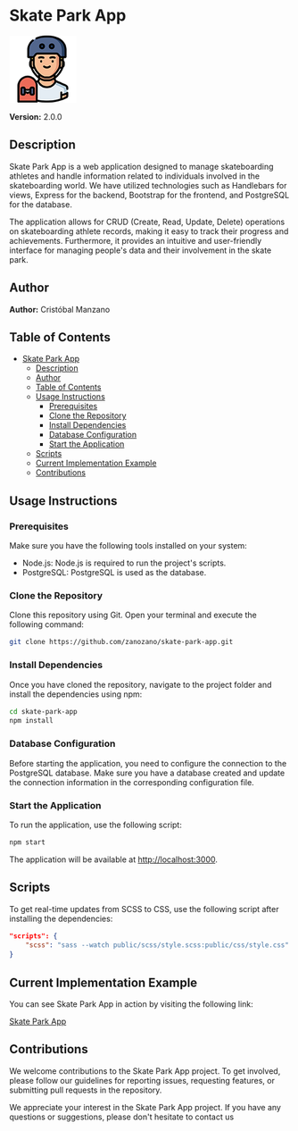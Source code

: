 # Skate Park App

![Skate Park App Logo](/public/img/favicon.png)

**Version:** 2.0.0

## Description

Skate Park App is a web application designed to manage skateboarding athletes and handle information related to individuals involved in the skateboarding world. We have utilized technologies such as Handlebars for views, Express for the backend, Bootstrap for the frontend, and PostgreSQL for the database.

The application allows for CRUD (Create, Read, Update, Delete) operations on skateboarding athlete records, making it easy to track their progress and achievements. Furthermore, it provides an intuitive and user-friendly interface for managing people's data and their involvement in the skate park.

## Author

**Author:** Cristóbal Manzano

## Table of Contents

- [Skate Park App](#skate-park-app)
  - [Description](#description)
  - [Author](#author)
  - [Table of Contents](#table-of-contents)
  - [Usage Instructions](#usage-instructions)
    - [Prerequisites](#prerequisites)
    - [Clone the Repository](#clone-the-repository)
    - [Install Dependencies](#install-dependencies)
    - [Database Configuration](#database-configuration)
    - [Start the Application](#start-the-application)
  - [Scripts](#scripts)
  - [Current Implementation Example](#current-implementation-example)
  - [Contributions](#contributions)

## Usage Instructions

### Prerequisites

Make sure you have the following tools installed on your system:

- Node.js: Node.js is required to run the project's scripts.
- PostgreSQL: PostgreSQL is used as the database.

### Clone the Repository

Clone this repository using Git. Open your terminal and execute the following command:

```bash
git clone https://github.com/zanozano/skate-park-app.git
```

### Install Dependencies

Once you have cloned the repository, navigate to the project folder and install the dependencies using npm:

```bash
cd skate-park-app
npm install
```

### Database Configuration

Before starting the application, you need to configure the connection to the PostgreSQL database. Make sure you have a database created and update the connection information in the corresponding configuration file.

### Start the Application

To run the application, use the following script:

```bash
npm start
```

The application will be available at [http://localhost:3000](http://localhost:3000).

## Scripts

To get real-time updates from SCSS to CSS, use the following script after installing the dependencies:

```json
"scripts": {
    "scss": "sass --watch public/scss/style.scss:public/css/style.css"
}
```

## Current Implementation Example

You can see Skate Park App in action by visiting the following link:

[Skate Park App](insert-link-to-the-implementation)

## Contributions

We welcome contributions to the Skate Park App project. To get involved, please follow our guidelines for reporting issues, requesting features, or submitting pull requests in the repository.

We appreciate your interest in the Skate Park App project. If you have any questions or suggestions, please don't hesitate to contact us

